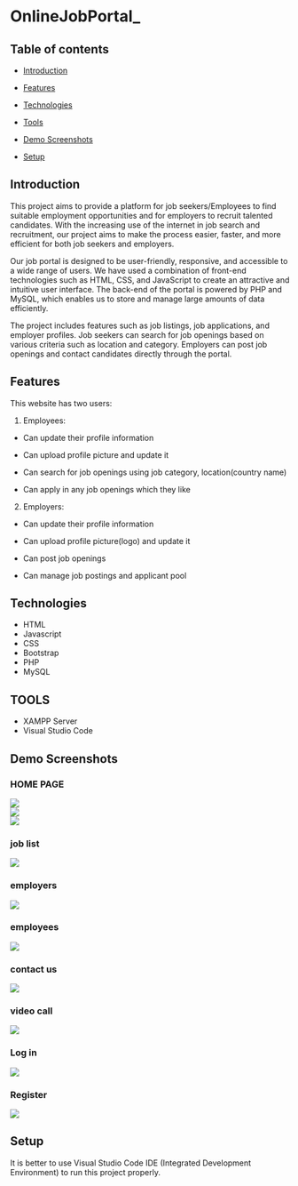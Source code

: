 # OnlineJobPortal_

## Table of contents

* [Introduction](#introduction)

* [Features](#features)

* [Technologies](#technologies)

* [Tools](#tools)

* [Demo Screenshots](#demo-screenshots)

* [Setup](#setup)

## Introduction

This project aims to provide a platform for job seekers/Employees to find suitable employment opportunities and for employers to recruit talented candidates. With the increasing use of the internet in job search and recruitment, our project aims to make the process easier, faster, and more efficient for both job seekers and employers.

Our job portal is designed to be user-friendly, responsive, and accessible to a wide range of users. We have used a combination of front-end technologies such as HTML, CSS, and JavaScript to create an attractive and intuitive user interface. The back-end of the portal is powered by PHP and MySQL, which enables us to store and manage large amounts of data efficiently.

The project includes features such as job listings, job applications, and employer profiles. Job seekers can search for job openings based on various criteria such as location and category. Employers can post job openings and contact candidates directly through the portal.


## Features

This website has two users:

1. Employees:
  
  * Can update their profile information
  
  * Can upload profile picture and update it

  * Can search for job openings using job category, location(country name)
  
  * Can apply in any job openings which they like
  
  
2. Employers:

  * Can update their profile information
  
  * Can upload profile picture(logo) and update it
  
  * Can post job openings
  
  * Can manage job postings and applicant pool
  

  ## Technologies
  * HTML
  * Javascript
  * CSS
  * Bootstrap 
  * PHP
  * MySQL
  
  ## TOOLS
  * XAMPP Server
  * Visual Studio Code
  
  ## Demo Screenshots
  
<div> 
 
  <h3>HOME PAGE </h3>

 <img src="1.jpeg">

 </div>


<div>
  
 <img src="2.jpeg">
 
 </div>
 

<div>
 
 <img src="3.jpeg">
 
 </div>
 
 <div> 
 
  <h3>job list </h3>

 <img src="4.jpeg">

 </div>
 
 <div> 
 
  <h3> employers </h3>

 <img src="5.jpeg">

 </div>

<div>
  
 <h3> employees </h3>
 
 <img src="6.jpeg">
 
 </div>
 
  
 <h3> contact us </h3>
 
 <img src="7.jpeg">
 
 </div>
 

<div>
 
  <h3> video call </h3>
  
 <img src="8.jpeg">
 
 </div>
 
 <div>
 
  <h3> Log in </h3>
  
 <img src="9.jpeg">
 
 </div>
 
 <div>
 
  <h3> Register </h3>
  
 <img src="10.jpeg">
 
 </div>
 
 ## Setup
 
It is better to use Visual Studio Code IDE (Integrated Development Environment) to run this project properly.
